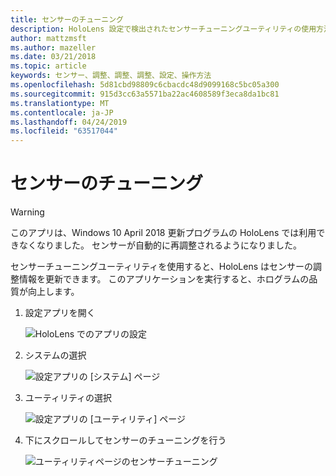 ```yaml
---
title: センサーのチューニング
description: HoloLens 設定で検出されたセンサーチューニングユーティリティの使用方法。
author: mattzmsft
ms.author: mazeller
ms.date: 03/21/2018
ms.topic: article
keywords: センサー、調整、調整、調整、設定、操作方法
ms.openlocfilehash: 5d81cbd98809c6cbacdc48d9099168c5bc05a300
ms.sourcegitcommit: 915d3cc63a5571ba22ac4608589f3eca8da1bc81
ms.translationtype: MT
ms.contentlocale: ja-JP
ms.lasthandoff: 04/24/2019
ms.locfileid: "63517044"
---
```

# <a name="sensor-tuning"></a>センサーのチューニング

>[!WARNING]
>このアプリは、Windows 10 April 2018 更新プログラムの HoloLens では利用できなくなりました。 センサーが自動的に再調整されるようになりました。 

センサーチューニングユーティリティを使用すると、HoloLens はセンサーの調整情報を更新できます。 このアプリケーションを実行すると、ホログラムの品質が向上します。

1. 設定アプリを開く

   ![HoloLens でのアプリの設定](images/settingssensortuning-500px.png)
  
2. システムの選択

   ![設定アプリの [システム] ページ](images/systemsensortuning-500px.png)
  
3. ユーティリティの選択

   ![設定アプリの [ユーティリティ] ページ](images/utilitiessensortuning-500px.png)
  
4. 下にスクロールしてセンサーのチューニングを行う

   ![ユーティリティページのセンサーチューニング](images/sensortuningsettingsapp-500px.png)
